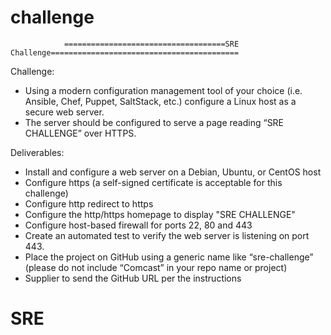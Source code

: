 # challenge
                ====================================SRE Challenge==========================================
Challenge:
- Using a modern configuration management tool of your choice (i.e. Ansible, Chef, Puppet, SaltStack, etc.) configure a Linux host as a secure web server.
- The server should be configured to serve a page reading “SRE CHALLENGE” over HTTPS.
 
Deliverables:
- Install and configure a web server on a Debian, Ubuntu, or CentOS host
- Configure https (a self-signed certificate is acceptable for this challenge)
- Configure http redirect to https
- Configure the http/https homepage to display "SRE CHALLENGE"
- Configure host-based firewall for ports 22, 80 and 443
- Create an automated test to verify the web server is listening on port 443.
- Place the project on GitHub using a generic name like “sre-challenge” (please do not include “Comcast” in your repo name or project)
- Supplier to send the GitHub URL per the instructions
# SRE
